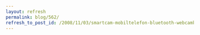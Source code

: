 ```yaml
---
layout: refresh
permalink: blog/562/
refresh_to_post_id: /2008/11/03/smartcam-mobiltelefon-bluetooth-webcamknt
---
```

